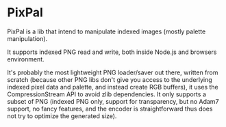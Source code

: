 
# PixPal

PixPal is a lib that intend to manipulate indexed images (mostly palette manipulation).

It supports indexed PNG read and write, both inside Node.js and browsers environment.

It's probably the most lightweight PNG loader/saver out there, written from scratch (because other PNG libs don't give you access
to the underlying indexed pixel data and palette, and instead create RGB buffers), it uses the CompressionStream API to avoid
zlib dependencies.
It only supports a subset of PNG (indexed PNG only, support for transparency, but no Adam7 support, no fancy features,
and the encoder is straightforward thus does not try to optimize the generated size).

